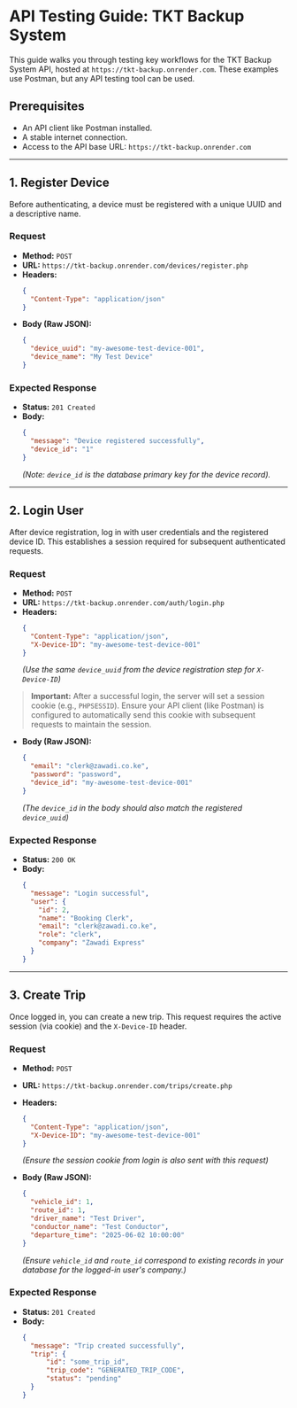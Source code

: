 # API Testing Guide: TKT Backup System

This guide walks you through testing key workflows for the TKT Backup System API, hosted at `https://tkt-backup.onrender.com`. These examples use Postman, but any API testing tool can be used.

## Prerequisites

- An API client like Postman installed.
- A stable internet connection.
- Access to the API base URL: `https://tkt-backup.onrender.com`

---

## 1. Register Device

Before authenticating, a device must be registered with a unique UUID and a descriptive name.

### Request

- **Method:** `POST`
- **URL:** `https://tkt-backup.onrender.com/devices/register.php`
- **Headers:**
  ```json
  {
    "Content-Type": "application/json"
  }
  ```
- **Body (Raw JSON):**
  ```json
  {
    "device_uuid": "my-awesome-test-device-001",
    "device_name": "My Test Device"
  }
  ```

### Expected Response

- **Status:** `201 Created`
- **Body:**
  ```json
  {
    "message": "Device registered successfully",
    "device_id": "1" 
  }
  ```
  *(Note: `device_id` is the database primary key for the device record).*

---

## 2. Login User

After device registration, log in with user credentials and the registered device ID. This establishes a session required for subsequent authenticated requests.

### Request

- **Method:** `POST`
- **URL:** `https://tkt-backup.onrender.com/auth/login.php`
- **Headers:**
  ```json
  {
    "Content-Type": "application/json",
    "X-Device-ID": "my-awesome-test-device-001" 
  }
  ```
  *(Use the same `device_uuid` from the device registration step for `X-Device-ID`)*

> **Important:** After a successful login, the server will set a session cookie (e.g., `PHPSESSID`). Ensure your API client (like Postman) is configured to automatically send this cookie with subsequent requests to maintain the session.

- **Body (Raw JSON):**
  ```json
  {
    "email": "clerk@zawadi.co.ke",
    "password": "password",
    "device_id": "my-awesome-test-device-001" 
  }
  ```
  *(The `device_id` in the body should also match the registered `device_uuid`)*

### Expected Response

- **Status:** `200 OK`
- **Body:**
  ```json
  {
    "message": "Login successful",
    "user": {
      "id": 2,
      "name": "Booking Clerk",
      "email": "clerk@zawadi.co.ke",
      "role": "clerk",
      "company": "Zawadi Express"
    }
  }
  ```

---

## 3. Create Trip

Once logged in, you can create a new trip. This request requires the active session (via cookie) and the `X-Device-ID` header.

### Request

- **Method:** `POST`
- **URL:** `https://tkt-backup.onrender.com/trips/create.php`
- **Headers:**
  ```json
  {
    "Content-Type": "application/json",
    "X-Device-ID": "my-awesome-test-device-001" 
  }
  ```
  *(Ensure the session cookie from login is also sent with this request)*

- **Body (Raw JSON):**
  ```json
  {
    "vehicle_id": 1,
    "route_id": 1,
    "driver_name": "Test Driver",
    "conductor_name": "Test Conductor",
    "departure_time": "2025-06-02 10:00:00" 
  }
  ```
  *(Ensure `vehicle_id` and `route_id` correspond to existing records in your database for the logged-in user's company.)*

### Expected Response

- **Status:** `201 Created`
- **Body:**
  ```json
  {
    "message": "Trip created successfully",
    "trip": {
        "id": "some_trip_id", 
        "trip_code": "GENERATED_TRIP_CODE",
        "status": "pending"
    }
  }
  ```
